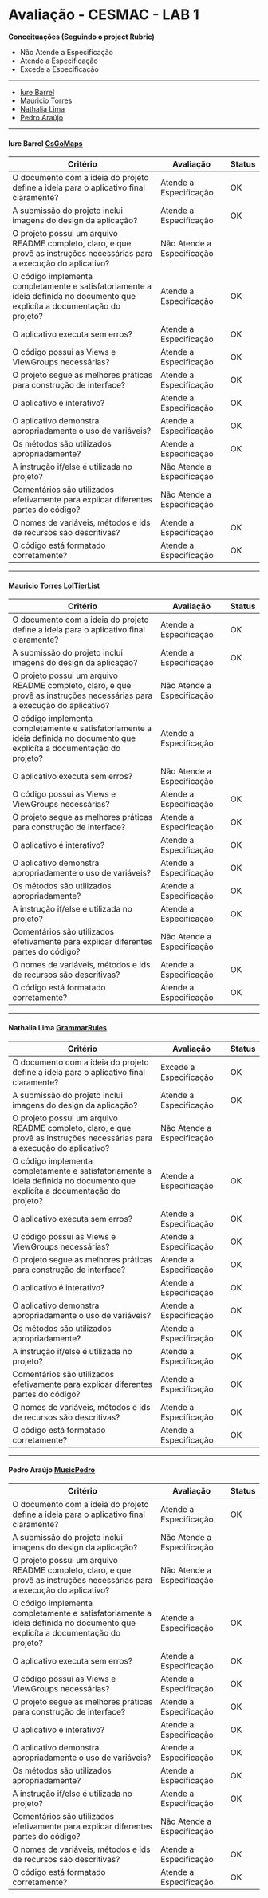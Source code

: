 # Avaliação - CESMAC - LAB 1

**Conceituações (Seguindo o project Rubric)**

- Não Atende a Especificação
- Atende a Especificação
- Excede a Especificação

___

* [Iure Barrel](#iure-barrel-csgomaps)
* [Mauricio Torres](#mauricio-torres-loltierlist)
* [Nathalia Lima](#nathalia-lima-grammarrules)
* [Pedro Araújo](#pedro-araújo-musicpedro)


___
#### Iure Barrel [CsGoMaps](https://github.com/iuribarrel/CsGoMaps.git)

| Critério                                                                              | Avaliação                   | Status |
|---------------------------------------------------------------------------------------|-----------------------------|--------|
| O documento com a ideia do projeto define a ideia para o aplicativo final claramente? | Atende a Especificação | OK |
| A submissão do projeto inclui imagens do design da aplicação?                         | Atende a Especificação | OK |
| O projeto possui um arquivo README completo, claro, e que provê as instruções necessárias para a execução do aplicativo?| Não Atende a Especificação |  |
| O código implementa completamente e satisfatoriamente a idéia definida no documento que explicíta a documentação do projeto? | Atende a Especificação | OK |
| O aplicativo executa sem erros? | Atende a Especificação | OK |
| O código possui as Views e ViewGroups necessárias? | Atende a Especificação | OK |
| O projeto segue as melhores práticas para construção de interface? | Atende a Especificação | OK |
| O aplicativo é interativo? | Atende a Especificação | OK |
| O aplicativo demonstra apropriadamente o uso de variáveis? | Atende a Especificação | OK |
| Os métodos são utilizados apropriadamente? | Atende a Especificação | OK |
| A instrução if/else é utilizada no projeto? | Não Atende a Especificação | |
| Comentários são utilizados efetivamente para explicar diferentes partes do código? | Não Atende a Especificação |  |
| O nomes de variáveis, métodos e ids de recursos são descritivas? | Atende a Especificação | OK |
| O código está formatado corretamente? | Atende a Especificação | OK |


___
#### Mauricio Torres [LolTierList](https://github.com/maaut/LoLTierList.git)

| Critério                                                                              | Avaliação                   | Status |
|---------------------------------------------------------------------------------------|-----------------------------|--------|
| O documento com a ideia do projeto define a ideia para o aplicativo final claramente? | Atende a Especificação | OK |
| A submissão do projeto inclui imagens do design da aplicação?                         | Atende a Especificação | OK |
| O projeto possui um arquivo README completo, claro, e que provê as instruções necessárias para a execução do aplicativo?| Não Atende a Especificação | |
| O código implementa completamente e satisfatoriamente a idéia definida no documento que explicíta a documentação do projeto? | Atende a Especificação | |
| O aplicativo executa sem erros? | Não Atende a Especificação | |
| O código possui as Views e ViewGroups necessárias? | Atende a Especificação | OK |
| O projeto segue as melhores práticas para construção de interface? | Atende a Especificação | OK |
| O aplicativo é interativo? | Atende a Especificação | OK |
| O aplicativo demonstra apropriadamente o uso de variáveis? | Atende a Especificação | OK |
| Os métodos são utilizados apropriadamente? | Atende a Especificação | OK |
| A instrução if/else é utilizada no projeto? | Atende a Especificação | OK |
| Comentários são utilizados efetivamente para explicar diferentes partes do código? | Não Atende a Especificação |  |
| O nomes de variáveis, métodos e ids de recursos são descritivas? | Atende a Especificação | OK |
| O código está formatado corretamente? | Atende a Especificação | OK |

___

#### Nathalia Lima [GrammarRules](https://github.com/nathalialima/GrammarRules.git)

| Critério                                                                              | Avaliação                   | Status |
|---------------------------------------------------------------------------------------|-----------------------------|--------|
| O documento com a ideia do projeto define a ideia para o aplicativo final claramente? | Excede a Especificação | OK |
| A submissão do projeto inclui imagens do design da aplicação?                         | Atende a Especificação | OK |
| O projeto possui um arquivo README completo, claro, e que provê as instruções necessárias para a execução do aplicativo?| Não Atende a Especificação |  |
| O código implementa completamente e satisfatoriamente a idéia definida no documento que explicíta a documentação do projeto? | Atende a Especificação | OK |
| O aplicativo executa sem erros? | Atende a Especificação | OK |
| O código possui as Views e ViewGroups necessárias? | Atende a Especificação | OK |
| O projeto segue as melhores práticas para construção de interface? | Atende a Especificação | OK |
| O aplicativo é interativo? | Atende a Especificação | OK |
| O aplicativo demonstra apropriadamente o uso de variáveis? | Atende a Especificação | OK |
| Os métodos são utilizados apropriadamente? | Atende a Especificação | OK |
| A instrução if/else é utilizada no projeto? | Atende a Especificação | OK |
| Comentários são utilizados efetivamente para explicar diferentes partes do código? | Atende a Especificação | OK |
| O nomes de variáveis, métodos e ids de recursos são descritivas? | Atende a Especificação | OK |
| O código está formatado corretamente? | Atende a Especificação | OK |

___
#### Pedro Araújo [MusicPedro](https://github.com/pedroaraujo20/MusicPedro)

| Critério                                                                              | Avaliação                   | Status |
|---------------------------------------------------------------------------------------|-----------------------------|--------|
| O documento com a ideia do projeto define a ideia para o aplicativo final claramente? | Atende a Especificação | OK |
| A submissão do projeto inclui imagens do design da aplicação?                         | Não Atende a Especificação |  |
| O projeto possui um arquivo README completo, claro, e que provê as instruções necessárias para a execução do aplicativo?| Não Atende a Especificação |  |
| O código implementa completamente e satisfatoriamente a idéia definida no documento que explicíta a documentação do projeto? | Atende a Especificação | OK |
| O aplicativo executa sem erros? | Atende a Especificação | OK |
| O código possui as Views e ViewGroups necessárias? | Atende a Especificação | OK |
| O projeto segue as melhores práticas para construção de interface? | Atende a Especificação | OK |
| O aplicativo é interativo? | Atende a Especificação | OK |
| O aplicativo demonstra apropriadamente o uso de variáveis? | Atende a Especificação | OK |
| Os métodos são utilizados apropriadamente? | Atende a Especificação | OK |
| A instrução if/else é utilizada no projeto? | Atende a Especificação | OK |
| Comentários são utilizados efetivamente para explicar diferentes partes do código? | Não Atende a Especificação |  |
| O nomes de variáveis, métodos e ids de recursos são descritivas? | Atende a Especificação | OK |
| O código está formatado corretamente? | Atende a Especificação | OK |
